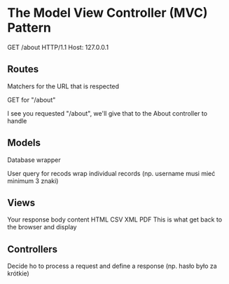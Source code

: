 # The Model View Controller (MVC) Pattern

GET /about HTTP/1.1
Host: 127.0.0.1

## Routes
Matchers for the URL that is respected

GET for "/about"

I see you requested "/about", we'll give that to the About controller to handle

## Models
Database wrapper

User
  query for recods
  wrap individual records (np. username musi mieć minimum 3 znaki)
  

## Views
Your response body content
HTML
CSV
XML
PDF
This is what get back to the browser and display

## Controllers
Decide ho to process a request and define a response (np. hasło było za krótkie)
